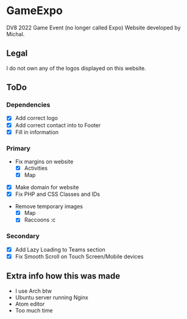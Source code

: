 # GameExpo
DV8 2022 Game Event (no longer called Expo) Website developed by Michal.

## Legal
I do not own any of the logos displayed on this website.

## ToDo
### Dependencies
  - [x] Add correct logo
  - [x] Add correct contact into to Footer
  - [x] Fill in information

### Primary
- Fix margins on website
  - [x] Activities
  - [x] Map
- [x] Make domain for website
- [x] Fix PHP and CSS Classes and IDs
- Remove temporary images
  - [x] Map
  - [x] Raccoons :c

### Secondary
  - [x] Add Lazy Loading to Teams section
  - [x] Fix Smooth Scroll on Touch Screen/Mobile devices

## Extra info how this was made
  - I use Arch btw
  - Ubuntu server running Nginx
  - Atom editor
  - Too much time
